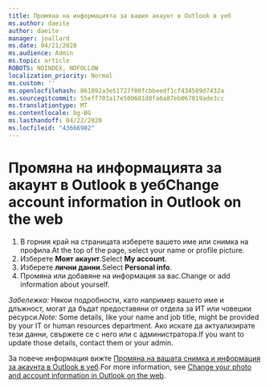 ```yaml
---
title: Промяна на информацията за вашия акаунт в Outlook в уеб
ms.author: daeite
author: daeite
manager: joallard
ms.date: 04/21/2020
ms.audience: Admin
ms.topic: article
ROBOTS: NOINDEX, NOFOLLOW
localization_priority: Normal
ms.custom: ''
ms.openlocfilehash: 861892a3e51727f00fcbbeedf1cf434589d7432a
ms.sourcegitcommit: 55eff703a17e500681d8fa6a87eb067019ade3cc
ms.translationtype: MT
ms.contentlocale: bg-BG
ms.lasthandoff: 04/22/2020
ms.locfileid: "43666982"
---
```

# <a name="change-account-information-in-outlook-on-the-web"></a><span data-ttu-id="91f01-102">Промяна на информацията за акаунт в Outlook в уеб</span><span class="sxs-lookup"><span data-stu-id="91f01-102">Change account information in Outlook on the web</span></span>

1. <span data-ttu-id="91f01-103">В горния край на страницата изберете вашето име или снимка на профила.</span><span class="sxs-lookup"><span data-stu-id="91f01-103">At the top of the page, select your name or profile picture.</span></span>
1. <span data-ttu-id="91f01-104">Изберете **Моят акаунт**.</span><span class="sxs-lookup"><span data-stu-id="91f01-104">Select **My account**.</span></span>
1. <span data-ttu-id="91f01-105">Изберете **лични данни**.</span><span class="sxs-lookup"><span data-stu-id="91f01-105">Select **Personal info**.</span></span>
1. <span data-ttu-id="91f01-106">Промяна или добавяне на информация за вас.</span><span class="sxs-lookup"><span data-stu-id="91f01-106">Change or add information about yourself.</span></span>

<span data-ttu-id="91f01-107">*Забележка:* Някои подробности, като например вашето име и длъжност, могат да бъдат предоставяни от отдела за ИТ или човешки ресурси.</span><span class="sxs-lookup"><span data-stu-id="91f01-107">*Note:* Some details, like your name and job title, might be provided by your IT or human resources department.</span></span> <span data-ttu-id="91f01-108">Ако искате да актуализирате тези данни, свържете се с него или с администратора.</span><span class="sxs-lookup"><span data-stu-id="91f01-108">If you want to update those details, contact them or your admin.</span></span>

<span data-ttu-id="91f01-109">За повече информация вижте [Промяна на вашата снимка и информация за акаунта в Outlook в уеб](https://support.office.com/article/b2dbb289-851d-4bed-93c3-3e136f5659ec).</span><span class="sxs-lookup"><span data-stu-id="91f01-109">For more information, see [Change your photo and account information in Outlook on the web](https://support.office.com/article/b2dbb289-851d-4bed-93c3-3e136f5659ec).</span></span>